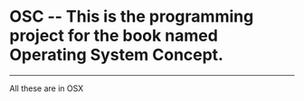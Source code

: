 # OSC -- This is the programming project for the book named Operating System Concept.  
****
All these are in OSX

